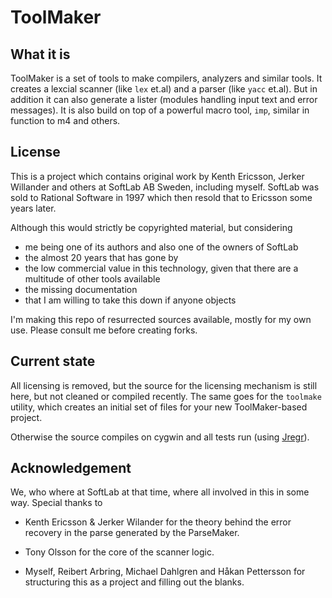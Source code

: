 # ToolMaker

## What it is

ToolMaker is a set of tools to make compilers, analyzers and similar
tools. It creates a lexcial scanner (like `lex` et.al) and a parser
(like `yacc` et.al). But in addition it can also generate a lister
(modules handling input text and error messages). It is also build on
top of a powerful macro tool, `imp`, similar in function to m4 and
others.

## License

This is a project which contains original work by Kenth Ericsson,
Jerker Willander and others at SoftLab AB Sweden, including
myself. SoftLab was sold to Rational Software in 1997 which then
resold that to Ericsson some years later.

Although this would strictly be copyrighted material, but considering

- me being one of its authors and also one of the owners of SoftLab
- the almost 20 years that has gone by
- the low commercial value in this technology, given that there are a
  multitude of other tools available
- the missing documentation
- that I am willing to take this down if anyone objects

I'm making this repo of resurrected sources available, mostly for my
own use. Please consult me before creating forks.

## Current state

All licensing is removed, but the source for the licensing mechanism
is still here, but not cleaned or compiled recently. The same goes for
the `toolmake` utility, which creates an initial set of files for your
new ToolMaker-based project.

Otherwise the source compiles on cygwin and all tests run (using
[Jregr](https://github.com/thoni56/jregr)).


## Acknowledgement

We, who where at SoftLab at that time, where all involved in this in
some way. Special thanks to

- Kenth Ericsson & Jerker Wilander for the theory behind the error
  recovery in the parse generated by the ParseMaker.

- Tony Olsson for the core of the scanner logic.

- Myself, Reibert Arbring, Michael Dahlgren and Håkan Pettersson for
  structuring this as a project and filling out the blanks.
